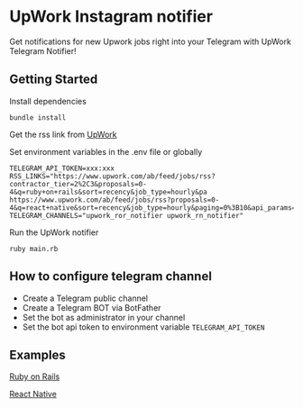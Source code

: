 # UpWork Instagram notifier

Get notifications for new Upwork jobs right into your Telegram with UpWork Telegram Notifier! 

## Getting Started

Install dependencies

```
bundle install
```

Get the rss link from [UpWork](https://www.upwork.com/o/jobs/browse/?sort=recency)

Set environment variables in the .env file or globally

```
TELEGRAM_API_TOKEN=xxx:xxx
RSS_LINKS="https://www.upwork.com/ab/feed/jobs/rss?contractor_tier=2%2C3&proposals=0-4&q=ruby+on+rails&sort=recency&job_type=hourly&pa https://www.upwork.com/ab/feed/jobs/rss?proposals=0-4&q=react+native&sort=recency&job_type=hourly&paging=0%3B10&api_params="
TELEGRAM_CHANNELS="upwork_ror_notifier upwork_rn_notifier"
```

Run the UpWork notifier

```
ruby main.rb
```

## How to configure telegram channel

- Create a Telegram public channel
- Create a Telegram BOT via BotFather
- Set the bot as administrator in your channel
- Set the bot api token to environment variable `TELEGRAM_API_TOKEN`

## Examples

[Ruby on Rails](https://t.me/upwork_ror_notifier)

[React Native](https://t.me/upwork_rn_notifier)